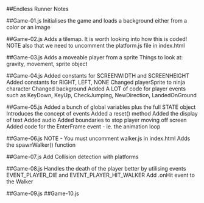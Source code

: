 ##Endless Runner Notes

##Game-01.js
Initialises the game and loads a background either from a color or an image

##Game-02.js
Adds a tilemap. It is worth looking into how this is coded!
NOTE also that we need to uncomment the platform.js file in index.html

##Game-03.js
Adds a moveable player from a sprite
Things to look at: gravity, movement, sprite object

##Game-04.js
Added constants for SCREENWIDTH and SCREENHEIGHT
Added constants for RIGHT, LEFT, NONE
Changed playerSprite to ninja character
Changed background
Added A LOT of code for player events such as KeyDown, KeyUp, CheckJumping, NewDirection, LandedOnGround

##Game-05.js
Added a bunch of global variables plus the full STATE object
Introduces the concept of events
Added a reset() method
Added the display of text
Added audio
Added boundaries to stop player moving off screen
Added code for the EnterFrame event - ie. the animation loop

##Game-06.js
NOTE - You must uncomment walker.js in index.html
Adds the spawnWalker() function

##Game-07.js
Add Collision detection with platforms

##Game-08.js
Handles the death of the player better by utilising events EVENT_PLAYER_DIE and EVENT_PLAYER_HIT_WALKER
Add .onHit event to the Walker

##Game-09.js
##Game-10.js

